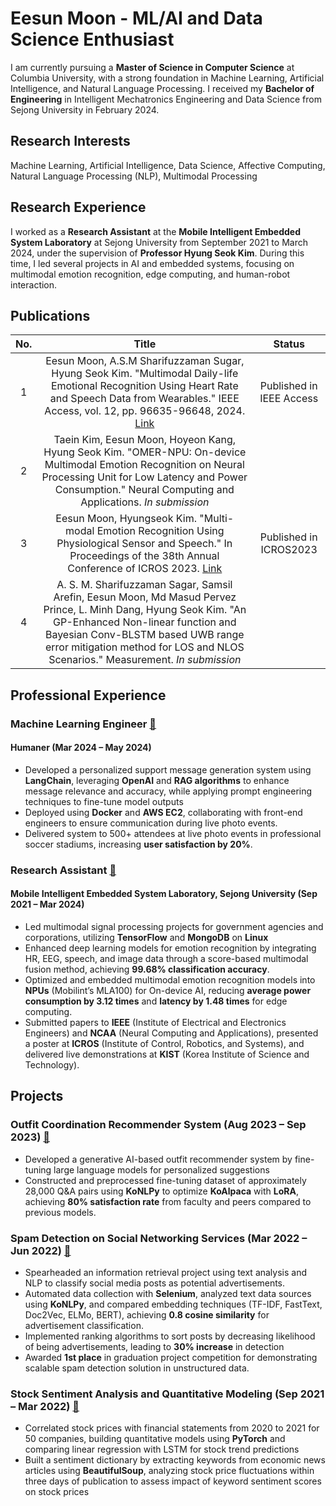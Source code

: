 # Eesun Moon - ML/AI and Data Science Enthusiast

I am currently pursuing a **Master of Science in Computer Science** at Columbia University, with a strong foundation in Machine Learning, Artificial Intelligence, and Natural Language Processing. I received my **Bachelor of Engineering** in Intelligent Mechatronics Engineering and Data Science from Sejong University in February 2024.

## Research Interests
Machine Learning, Artificial Intelligence, Data Science, Affective Computing, Natural Language Processing (NLP), Multimodal Processing

## Research Experience
I worked as a **Research Assistant** at the **Mobile Intelligent Embedded System Laboratory** at Sejong University from September 2021 to March 2024, under the supervision of **Professor Hyung Seok Kim**. During this time, I led several projects in AI and embedded systems, focusing on multimodal emotion recognition, edge computing, and human-robot interaction.

## Publications
| No. | Title | Status |
|:---:|:---:|:---:|
| 1 | Eesun Moon, A.S.M Sharifuzzaman Sugar, Hyung Seok Kim. "Multimodal Daily-life Emotional Recognition Using Heart Rate and Speech Data from Wearables." IEEE Access, vol. 12, pp. 96635-96648, 2024. [Link](https://doi.org/10.1109/ACCESS.2024.3427111) | Published in IEEE Access |
| 2 | Taein Kim, Eesun Moon, Hoyeon Kang, Hyung Seok Kim. "OMER-NPU: On-device Multimodal Emotion Recognition on Neural Processing Unit for Low Latency and Power Consumption." Neural Computing and Applications. *In submission* |
| 3 | Eesun Moon, Hyungseok Kim. "Multi-modal Emotion Recognition Using Physiological Sensor and Speech." In Proceedings of the 38th Annual Conference of ICROS 2023. [Link](https://www.dbpia.co.kr/journal/articleDetail?nodeId=NODE11480498#a) | Published in ICROS2023 |
| 4 | A. S. M. Sharifuzzaman Sagar, Samsil Arefin, Eesun Moon, Md Masud Pervez Prince, L. Minh Dang, Hyung Seok Kim. "An GP-Enhanced Non-linear function and Bayesian Conv-BLSTM based UWB range error mitigation method for LOS and NLOS Scenarios." Measurement. *In submission* |


## Professional Experience

### Machine Learning Engineer [📎]((https://github.com/EesunMoon/genai_soccer))
#### Humaner (Mar 2024 – May 2024)
- Developed a personalized support message generation system using **LangChain**, leveraging **OpenAI** and **RAG algorithms** to enhance message relevance and accuracy, while applying prompt engineering techniques to fine-tune model outputs
- Deployed using **Docker** and **AWS EC2**, collaborating with front-end engineers to ensure communication during live photo events.
- Delivered system to 500+ attendees at live photo events in professional soccer stadiums, increasing **user satisfaction by 20%**.

### Research Assistant [📎](https://github.com/EesunMoon/On-device_Multimodal_ER)
#### Mobile Intelligent Embedded System Laboratory, Sejong University (Sep 2021 – Mar 2024)
- Led multimodal signal processing projects for government agencies and corporations, utilizing **TensorFlow** and **MongoDB** on **Linux**
- Enhanced deep learning models for emotion recognition by integrating HR, EEG, speech, and image data through a score-based multimodal fusion method, achieving **99.68% classification accuracy**.
- Optimized and embedded multimodal emotion recognition models into **NPUs** (Mobilint’s MLA100) for On-device AI, reducing **average power consumption by 3.12 times** and **latency by 1.48 times** for edge computing.
- Submitted papers to **IEEE** (Institute of Electrical and Electronics Engineers) and **NCAA** (Neural Computing and Applications), presented a poster at **ICROS** (Institute of Control, Robotics, and Systems), and delivered live demonstrations at **KIST** (Korea Institute of Science and Technology).

## Projects

### Outfit Coordination Recommender System (Aug 2023 – Sep 2023) [📎](https://github.com/EesunMoon/genAI_Cor-Recom)
- Developed a generative AI-based outfit recommender system by fine-tuning large language models for personalized suggestions
- Constructed and preprocessed fine-tuning dataset of approximately 28,000 Q&A pairs using **KoNLPy** to optimize **KoAlpaca** with **LoRA**, achieving **80% satisfaction rate** from faculty and peers compared to previous models.


### Spam Detection on Social Networking Services (Mar 2022 – Jun 2022) [📎](https://github.com/EesunMoon/spam_review_detection)
- Spearheaded an information retrieval project using text analysis and NLP to classify social media posts as potential advertisements.
- Automated data collection with **Selenium**, analyzed text data sources using **KoNLPy**, and compared embedding techniques (TF-IDF, FastText, Doc2Vec, ELMo, BERT), achieving **0.8 cosine similarity** for advertisement classification.
- Implemented ranking algorithms to sort posts by decreasing likelihood of being advertisements, leading to **30% increase** in detection
- Awarded **1st place** in graduation project competition for demonstrating scalable spam detection solution in unstructured data.


### Stock Sentiment Analysis and Quantitative Modeling (Sep 2021 – Mar 2022) [📎](https://github.com/EesunMoon/JENQ)
- Correlated stock prices with financial statements from 2020 to 2021 for 50 companies, building quantitative models using **PyTorch** and comparing linear regression with LSTM for stock trend predictions
- Built a sentiment dictionary by extracting keywords from economic news articles using **BeautifulSoup**, analyzing stock price fluctuations within three days of publication to assess impact of keyword sentiment scores on stock prices


<!---
MoonEeSun/MoonEeSun is a ✨ special ✨ repository because its `README.md` (this file) appears on your GitHub profile.
You can click the Preview link to take a look at your changes.
--->
